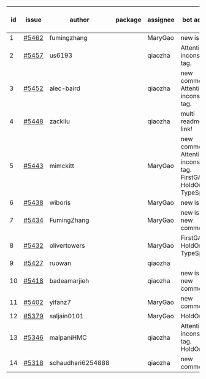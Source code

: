 | id | issue | author | package | assignee | bot advice | created date of issue | target release date | date from target |
| ------ | ------ | ------ | ------ | ------ | ------ | ------ | ------ | :-----: |
| 1 | [#5462](https://github.com/Azure/sdk-release-request/issues/5462) | fumingzhang |  | MaryGao | new issue. | 09-02 | 09-26 |  |
| 2 | [#5457](https://github.com/Azure/sdk-release-request/issues/5457) | us6193 |  | qiaozha | Attention to inconsistent tag. | 08-30 | 09-09 |  |
| 3 | [#5452](https://github.com/Azure/sdk-release-request/issues/5452) | alec-baird |  | qiaozha | new comment. Attention to inconsistent tag. | 08-30 | 09-27 |  |
| 4 | [#5448](https://github.com/Azure/sdk-release-request/issues/5448) | zackliu |  | qiaozha | multi readme link! | 08-26 | 09-26 |  |
| 5 | [#5443](https://github.com/Azure/sdk-release-request/issues/5443) | mimckitt |  | MaryGao | new comment. Attention to inconsistent tag. FirstGA. HoldOn. TypeSpec. | 08-22 | 09-27 |  |
| 6 | [#5438](https://github.com/Azure/sdk-release-request/issues/5438) | wiboris |  | MaryGao | new issue. | 08-22 | 09-27 |  |
| 7 | [#5434](https://github.com/Azure/sdk-release-request/issues/5434) | FumingZhang |  | MaryGao | new issue. new comment. | 08-22 | 09-26 |  |
| 8 | [#5432](https://github.com/Azure/sdk-release-request/issues/5432) | olivertowers |  | MaryGao | FirstGA. HoldOn. TypeSpec. | 08-19 | 09-27 |  |
| 9 | [#5427](https://github.com/Azure/sdk-release-request/issues/5427) | ruowan |  | qiaozha |  | 08-16 | 08-23 |  |
| 10 | [#5418](https://github.com/Azure/sdk-release-request/issues/5418) | badeamarjieh |  | qiaozha | new issue. new comment. | 08-12 | 09-26 |  |
| 11 | [#5402](https://github.com/Azure/sdk-release-request/issues/5402) | yifanz7 |  | MaryGao | new comment. | 08-07 | 09-27 |  |
| 12 | [#5379](https://github.com/Azure/sdk-release-request/issues/5379) | saljain0101 |  | MaryGao | HoldOn. | 07-26 | 08-22 |  |
| 13 | [#5346](https://github.com/Azure/sdk-release-request/issues/5346) | malpaniHMC |  | qiaozha | Attention to inconsistent tag. HoldOn. | 07-18 | 08-23 |  |
| 14 | [#5318](https://github.com/Azure/sdk-release-request/issues/5318) | schaudhari6254888 |  | qiaozha | new comment. | 07-05 | 08-23 |  |
